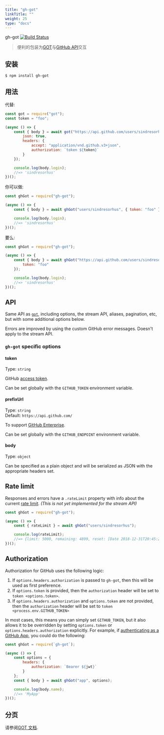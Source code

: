 ```yaml
---
title: "gh-got"
linkTitle: ""
weight: 25
type: "docs"
---
```


gh-got [![Build Status](https://travis-ci.org/sindresorhus/gh-got.svg?branch=master)](https://travis-ci.org/sindresorhus/gh-got)

> 便利的包装为[GOT](https://github.com/sindresorhus/got)与[GitHub API](https://developer.github.com/v3/)交互

## 安装

```
$ npm install gh-got
```

## 用法

代替:

```js
const got = require("got");
const token = "foo";

(async () => {
	const { body } = await got("https://api.github.com/users/sindresorhus", {
		json: true,
		headers: {
			accept: "application/vnd.github.v3+json",
			authorization: `token ${token}`
		}
	});

	console.log(body.login);
	//=> 'sindresorhus'
})();
```

你可以做:

```js
const ghGot = require("gh-got");

(async () => {
	const { body } = await ghGot("users/sindresorhus", { token: "foo" });

	console.log(body.login);
	//=> 'sindresorhus'
})();
```

要么:

```js
const ghGot = require("gh-got");

(async () => {
	const { body } = await ghGot("https://api.github.com/users/sindresorhus", {
		token: "foo"
	});

	console.log(body.login);
	//=> 'sindresorhus'
})();
```

## API

Same API as [`got`](https://github.com/sindresorhus/got), including options, the stream API, aliases, pagination, etc, but with some additional options below.

Errors are improved by using the custom GitHub error messages. Doesn't apply to the stream API.

### `gh-got` specific options

#### token

Type: `string`

GitHub [access token](https://github.com/settings/tokens/new).

Can be set globally with the `GITHUB_TOKEN` environment variable.

#### prefixUrl

Type: `string`\
Default: `https://api.github.com/`

To support [GitHub Enterprise](https://enterprise.github.com).

Can be set globally with the `GITHUB_ENDPOINT` environment variable.

#### body

Type: `object`

Can be specified as a plain object and will be serialized as JSON with the appropriate headers set.

## Rate limit

Responses and errors have a `.rateLimit` property with info about the current [rate limit](https://developer.github.com/v3/#rate-limiting). _(This is not yet implemented for the stream API)_

```js
const ghGot = require("gh-got");

(async () => {
	const { rateLimit } = await ghGot("users/sindresorhus");

	console.log(rateLimit);
	//=> {limit: 5000, remaining: 4899, reset: [Date 2018-12-31T20:45:20.000Z]}
})();
```

## Authorization

Authorization for GitHub uses the following logic:

1. If `options.headers.authorization` is passed to `gh-got`, then this will be used as first preference.
2. If `options.token` is provided, then the `authorization` header will be set to `token <options.token>`.
3. If `options.headers.authorization` and `options.token` are not provided, then the `authorization` header will be set to `token <process.env.GITHUB_TOKEN>`

In most cases, this means you can simply set `GITHUB_TOKEN`, but it also allows it to be overridden by setting `options.token` or `options.headers.authorization` explicitly. For example, if [authenticating as a GitHub App](https://developer.github.com/apps/building-github-apps/authenticating-with-github-apps/#authenticating-as-a-github-app), you could do the following:

```js
const ghGot = require(`gh-got`);

(async () => {
	const options = {
		headers: {
			authorization: `Bearer ${jwt}`
		}
	};
	const { body } = await ghGot("app", options);

	console.log(body.name);
	//=> 'MyApp'
})();
```

## 分页

请参阅[GOT 文档](https://github.com/sindresorhus/got#pagination).
